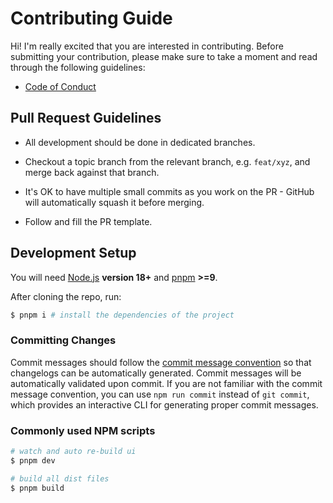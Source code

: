 # Contributing Guide

Hi! I'm really excited that you are interested in contributing. Before submitting your contribution, please make sure to take a moment and read through the following guidelines:

- [Code of Conduct](https://github.com/indielayer/ui/blob/dev/.github/CODE_OF_CONDUCT.md)

## Pull Request Guidelines

- All development should be done in dedicated branches.

- Checkout a topic branch from the relevant branch, e.g. `feat/xyz`, and merge back against that branch.

- It's OK to have multiple small commits as you work on the PR - GitHub will automatically squash it before merging.

- Follow and fill the PR template.

## Development Setup

You will need [Node.js](http://nodejs.org) **version 18+** and [pnpm](https://pnpm.io/) **>=9**.

After cloning the repo, run:

``` bash
$ pnpm i # install the dependencies of the project
```

### Committing Changes

Commit messages should follow the [commit message convention](./COMMIT_CONVENTION.md) so that changelogs can be automatically generated. Commit messages will be automatically validated upon commit. If you are not familiar with the commit message convention, you can use `npm run commit` instead of `git commit`, which provides an interactive CLI for generating proper commit messages.

### Commonly used NPM scripts

``` bash
# watch and auto re-build ui
$ pnpm dev

# build all dist files
$ pnpm build
```
